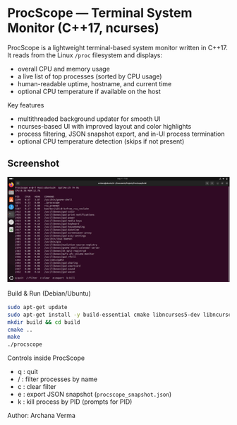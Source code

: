 # ProcScope — Terminal System Monitor (C++17, ncurses)

ProcScope is a lightweight terminal-based system monitor written in C++17.
It reads from the Linux `/proc` filesystem and displays:
- overall CPU and memory usage
- a live list of top processes (sorted by CPU usage)
- human-readable uptime, hostname, and current time
- optional CPU temperature if available on the host

Key features
- multithreaded background updater for smooth UI
- ncurses-based UI with improved layout and color highlights
- process filtering, JSON snapshot export, and in-UI process termination
- optional CPU temperature detection (skips if not present)

## Screenshot
![ProcScope Screenshot](assets/screenshot.png)

Build & Run (Debian/Ubuntu)
```bash
sudo apt-get update
sudo apt-get install -y build-essential cmake libncurses5-dev libncursesw5-dev nlohmann-json3-dev
mkdir build && cd build
cmake ..
make
./procscope
```

Controls inside ProcScope
- q : quit
- / : filter processes by name
- c : clear filter
- e : export JSON snapshot (`procscope_snapshot.json`)
- k : kill process by PID (prompts for PID)

Author: Archana Verma

